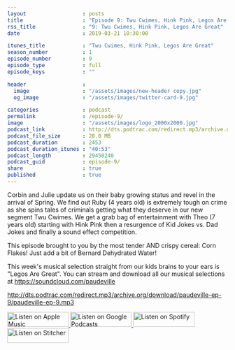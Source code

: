 ```yaml
---
layout                  : posts
title                   : "Episode 9: Twu Cwimes, Hink Pink, Legos Are Great"
rss_title               : "9: Twu Cwimes, Hink Pink, Legos Are Great"
date                    : 2019-03-21 10:30:00

itunes_title			: "Twu Cwimes, Hink Pink, Legos Are Great"
season_number			: 1
episode_number			: 9
episode_type			: full
episode_keys			: ""

header                  : 
  image                 : "/assets/images/new-header copy.jpg"
  og_image              : "/assets/images/twitter-card-9.jpg"

categories              : podcast
permalink               : /episode-9/
image                   : "/assets/images/logo_2000x2000.jpg"
podcast_link            : http://dts.podtrac.com/redirect.mp3/archive.org/download/paudeville-ep-9/paudeville-ep-9.mp3
podcast_file_size       : 28.0 MB
podcast_duration        : 2453
podcast_duration_itunes : "40:53"
podcast_length          : 29450240
podcast_guid            : episode-9/
share                   : true
published               : true 
---
```

Corbin and Julie update us on their baby growing status and revel in the arrival of Spring. 
We find out Ruby (4 years old) is extremely tough on crime as she spins tales of criminals getting what they deserve in our new segment Twu Cwimes.
We get a grab bag of entertainment with Theo (7 years old) starting with Hink Pink then a resurgence of Kid Jokes vs. Dad Jokes and finally a sound effect competition.

This episode brought to you by the most tender AND crispy cereal: Corn Flakes! Just add a bit of Bernard Dehydrated Water!

This week's musical selection straight from our kids brains to your ears is "Legos Are Great". You can stream and download all our musical selections at <a href="https://soundcloud.com/paudeville">https://soundcloud.com/paudeville</a>

http://dts.podtrac.com/redirect.mp3/archive.org/download/paudeville-ep-9/paudeville-ep-9.mp3

<a href="https://itunes.apple.com/us/podcast/paudeville/id1450915591">
	<img src='{{ site.url }}{{ site.baseurl }}/assets/images/US_UK_Apple_Podcasts_Listen_Badge_RGB_140x34.png' width='140px' height='34' alt='Listen on Apple Music'/>
</a>
<a href="https://play.google.com/music/m/Igre2ostm2ltqiq4sabzzrl5jcy?t=Paudeville">
	<img src='{{ site.url }}{{ site.baseurl }}/assets/images/google_podcasts_badge_140x34.png' width='140px' height='34' alt='Listen on Google Podcasts'/>
</a>
<a href="https://open.spotify.com/show/4q5RNUUtU4XFqsymP7dcTw">
	<img src='{{ site.url }}{{ site.baseurl }}/assets/images/Spotify_Listen_Badge_RGB_140x34.png' width='140px' height='34' alt='Listen on Spotify'/>
</a>
<a href="https://www.stitcher.com/s?fid=363388&refid=stpr">
	<img src='{{ site.url }}{{ site.baseurl }}/assets/images/Stitcher_Listen_Badge_Color_Dark_BG_140x34.png' width='140px' height='34' alt='Listen on Stitcher'/>
</a>
